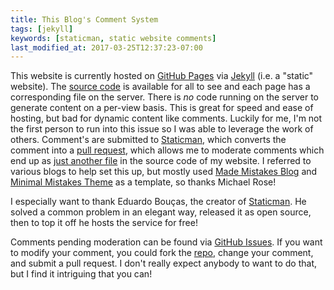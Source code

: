 ```yaml
---
title: This Blog's Comment System
tags: [jekyll]
keywords: [staticman, static website comments]
last_modified_at: 2017-03-25T12:37:23-07:00
---
```


This website is currently hosted on [GitHub Pages] via [Jekyll] (i.e. a "static" website). The [source code][repo] is available for all to see and each page has a corresponding file on the server. There is *no* code running on the server to generate content on a per-view basis. This is great for speed and ease of hosting, but bad for dynamic content like comments. Luckily for me, I'm not the first person to run into this issue so I was able to leverage the work of others. Comment's are submitted to [Staticman], which converts the comment into a [pull request], which allows me to moderate comments which end up as [just another file] in the source code of my website. I referred to various blogs to help set this up, but mostly used [Made Mistakes Blog] and [Minimal Mistakes Theme] as a template, so thanks Michael Rose!

I especially want to thank Eduardo Bouças, the creator of [Staticman]. He solved a common problem in an elegant way, released it as open source, then to top it off he hosts the service for free!

Comments pending moderation can be found via [GitHub Issues]. If you want to modify your comment, you could fork the [repo], change your comment, and submit a pull request. I don't really expect anybody to want to do that, but I find it intriguing that you can!


[GitHub Pages]:            https://pages.github.com
[Jekyll]:                  https://jekyllrb.com
[repo]:                    https://github.com/dansmith65/dansmith65.github.io
[Staticman]:               https://staticman.net
[pull request]:            https://github.com/dansmith65/dansmith65.github.io/pull/5
[just another file]:       https://github.com/dansmith65/dansmith65.github.io/blob/8e80ac3075f2f128d8380523612b7509bbfea977/_data/comments/2017/comments/comment-1488591968314.yml
[Made Mistakes Blog]:      https://mademistakes.com/articles/jekyll-static-comments/
[Minimal Mistakes Theme]:  https://mademistakes.com/work/minimal-mistakes-jekyll-theme/
[GitHub Issues]:           https://github.com/dansmith65/dansmith65.github.io/issues

